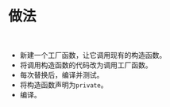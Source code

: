 # 做法

<br>

- 新建一个工厂函数，让它调用现有的构造函数。
- 将调用构造函数的代码改为调用工厂函数。
- 每次替换后，编译并测试。
- 将构造函数声明为`private`。
- 编译。

<br>

